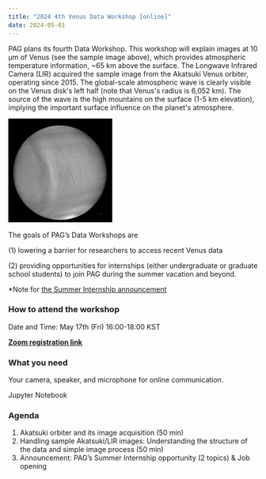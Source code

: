 ```yaml
---
title: "2024 4th Venus Data Workshop [online]"
date: 2024-05-01
---
```


PAG plans its fourth Data Workshop. This workshop will explain images at 10 µm of Venus (see the sample image above), which provides atmospheric temperature information, ~65 km above the surface. The Longwave Infrared Camera (LIR) acquired the sample image from the Akatsuki Venus orbiter, operating since 2015. The global-scale atmospheric wave is clearly visible on the Venus disk's left half (note that Venus's radius is 6,052 km). The source of the wave is the high mountains on the surface (1-5 km elevation), implying the important surface influence on the planet's atmosphere.

![LIR_sample](LIR_sample.png)

The goals of PAG’s Data Workshops are

(1) lowering a barrier for researchers to access recent Venus data

(2) providing opportunities for internships (either undergraduate or graduate school students) to join PAG during the summer vacation and beyond.

*Note for [the Summer Internship announcement](https://pag-ibs.github.io/jobs/2024-summer-internship/)

### How to attend the workshop
Date and Time: May 17th (Fri) 16:00-18:00 KST

[**Zoom registration link**](https://zoom.us/meeting/register/tJ0scOiqqzMiE9HPHIrJ4j20WiZrcsqFfLDf)

### What you need
Your camera, speaker, and microphone for online communication.

Jupyter Notebook

### Agenda
1. Akatsuki orbiter and its image acquisition (50 min)
2. Handling sample Akatsuki/LIR images: Understanding the structure of the data and simple image process (50 min)
3. Announcement: PAG’s Summer Internship opportunity (2 topics) & Job opening